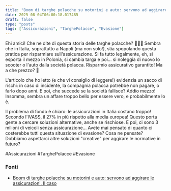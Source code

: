```yaml
---
title: "Boom di targhe polacche su motorini e auto: servono ad aggirare le assicurazioni. Il caso"
date: 2025-08-04T06:00:18.017485
draft: false
type: "posts"
tags: ["Assicurazioni", "TarghePolacce", "Evasione"]
---
```


Ehi amici! Che ne dite di questa storia delle targhe polacche?  🚗🇵🇱  Sembra che in Italia, soprattutto a Napoli (ma non solo!), stia spopolando questa pratica per risparmiare sull'assicurazione.  Si fa tutto legalmente, eh, si esporta il mezzo in Polonia, si cambia targa e poi... si noleggia di nuovo lo scooter o l'auto dalla società polacca.  Risparmio assicurativo garantito! Ma a che prezzo? 🤔

L'articolo che ho letto (e che vi consiglio di leggere!) evidenzia un sacco di rischi: in caso di incidente, la compagnia polacca potrebbe non pagare, o farlo dopo anni.  E poi, che succede se la società fallisce?  Addio mezzo!  Insomma, sembra un affare troppo bello per essere vero, e probabilmente lo è.

Il problema di fondo è chiaro: le assicurazioni in Italia costano troppo!  Secondo l'IVASS, il 27% in più rispetto alla media europea!  Questo porta gente a cercare soluzioni alternative, anche se rischiose.  E poi, ci sono 3 milioni di veicoli senza assicurazione...  Avete mai pensato di quanto ci costerebbe tutti questa situazione di evasione?  Cosa ne pensate? Dobbiamo aspettarci altre soluzioni "creative" per aggirare le normative in futuro?

#Assicurazioni #TarghePolacce #Evasione


### Fonti
- [Boom di targhe polacche su motorini e auto: servono ad aggirare le assicurazioni. Il caso](https://www.corriere.it/motori/news/24_aprile_30/boom-targhe-polacche-motorini-auto-servono-ad-aggirare-assicurazioni-caso-d2847b4c-063f-11ef-91be-f25bc9d4d523.shtml)
